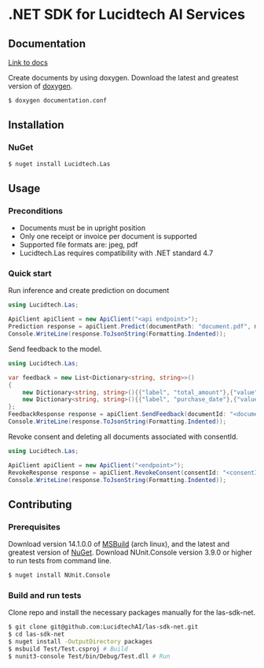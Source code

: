 # .NET SDK for Lucidtech AI Services

## Documentation

[Link to docs](https://docs.lucidtech.ai/dotnet/v1/index.html)

Create documents by using doxygen.
Download the latest and greatest version of [doxygen](https://github.com/doxygen/doxygen.git).
```bash
$ doxygen documentation.conf
```

## Installation

### NuGet

```bash
$ nuget install Lucidtech.Las
```

## Usage

### Preconditions

- Documents must be in upright position
- Only one receipt or invoice per document is supported
- Supported file formats are: jpeg, pdf
- Lucidtech.Las requires compatibility with .NET standard 4.7

### Quick start

Run inference and create prediction on document 
```C#
using Lucidtech.Las;

ApiClient apiClient = new ApiClient("<api endpoint>");
Prediction response = apiClient.Predict(documentPath: "document.pdf", modelName: "invoice");
Console.WriteLine(response.ToJsonString(Formatting.Indented));
```

Send feedback to the model.
```C#
using Lucidtech.Las;

var feedback = new List<Dictionary<string, string>>()
{ 
    new Dictionary<string, string>(){{"label", "total_amount"},{"value", "54.50"}},
    new Dictionary<string, string>(){{"label", "purchase_date"},{"value", "2007-07-30"}}
};
FeedbackResponse response = apiClient.SendFeedback(documentId: "<documentId>", feedback: feedback);
Console.WriteLine(response.ToJsonString(Formatting.Indented));
```

Revoke consent and deleting all documents associated with consentId.
```C#
using Lucidtech.Las;

ApiClient apiClient = new ApiClient("<endpoint>");
RevokeResponse response = apiClient.RevokeConsent(consentId: "<consentId>");
Console.WriteLine(response.ToJsonString(Formatting.Indented));
```

## Contributing

### Prerequisites
Download version 14.1.0.0 of [MSBuild](https://aur.archlinux.org/msbuild-bin.git) (arch linux),
and the latest and greatest version of [NuGet](https://github.com/NuGet/Home).
Download NUnit.Console version 3.9.0 or higher to run tests from command line.
```bash
$ nuget install NUnit.Console 
```


### Build and run tests
Clone repo and install the necessary packages manually for the las-sdk-net.
```bash
$ git clone git@github.com:LucidtechAI/las-sdk-net.git
$ cd las-sdk-net
$ nuget install -OutputDirectory packages
$ msbuild Test/Test.csproj # Build 
$ nunit3-console Test/bin/Debug/Test.dll # Run
```

